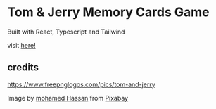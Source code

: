 # Tom & Jerry Memory Cards Game

Built with React, Typescript and Tailwind

visit <a href="https://mnasser02.github.io/memory-cards/">here!</a>
## credits

https://www.freepnglogos.com/pics/tom-and-jerry

Image by <a href="https://pixabay.com/users/mohamed_hassan-5229782/?utm_source=link-attribution&amp;utm_medium=referral&amp;utm_campaign=image&amp;utm_content=2397258">mohamed Hassan</a> from <a href="https://pixabay.com//?utm_source=link-attribution&amp;utm_medium=referral&amp;utm_campaign=image&amp;utm_content=2397258">Pixabay</a>
